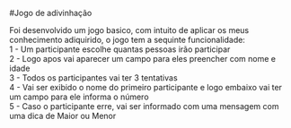 #Jogo de adivinhação 
<br>

Foi desenvolvido um jogo basico, com intuito de aplicar os meus conhecimento adiquirido, o jogo tem a sequinte funcionalidade: 
<br>
1 - Um participante escolhe quantas pessoas irão participar
<br>
2 - Logo apos vai aparecer um campo para eles preencher com nome e idade
<br>
3 - Todos os participantes vai ter 3 tentativas 
<br>
4 - Vai ser exibido o nome do primeiro participante e logo embaixo vai ter um campo para ele informa o número
<br>
5 - Caso o participante erre, vai ser informado com uma mensagem com uma dica de Maior ou Menor
<br>




